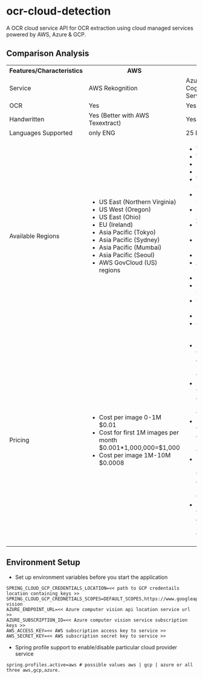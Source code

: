 # ocr-cloud-detection
A OCR cloud service API for OCR extraction using cloud managed services powered by AWS, Azure &amp; GCP.


## Comparison Analysis

<table>
	<tr>
		<th>Features/Characteristics </th>
		<th> AWS </th>
		<th> Azure</th>
		<th> GCP </th>
    </tr>
    <tr>		
		<td> Service </td>
		<td> AWS Rekognition </td>
		<td> Azure Cognitive Service</td>
		<td> Google Cloud Vision </td>
    </tr>     
     <tr>		
		<td> OCR </td>
		<td> Yes </td>
		<td> Yes </td>
		<td> Yes </td>
    </tr>
    <tr>		
		<td> Handwritten </td>
		<td> Yes (Better with AWS Texextract)</td>
		<td> Yes </td>
		<td> Yes </td>
    </tr>
    <tr>		
		<td> Languages Supported </td>
		<td> only ENG </td>
		<td> 25 Languages </td>
		<td> 25 Languages </td>
    </tr>
    <tr>		
		<td> Available Regions </td>
		<td> 
			<ul>
				<li>US East (Northern Virginia) </li> 
				<li> US West (Oregon) </li>
				<li> US East (Ohio) </li> 
				<li> EU (Ireland) </li>
				<li> Asia Pacific (Tokyo) </li> 
				<li> Asia Pacific (Sydney) </li>
				<li> Asia Pacific (Mumbai) </li> 
				<li>Asia Pacific (Seoul) </li> 
				<li> AWS GovCloud (US) regions</li>
			</ul> 
	    </td>
		<td> 
			<ul>
				<li> West US </li> 
				<li> West US 2 </li>
				<li> East US  </li> 
				<li> East US 2 </li>
				<li> West Central US </li> 
				<li> South Central US </li> 
				<li> Southeast Asia </li>
				<li> West Europe  </li> 
			    <li> North Europe </li>
				<li> East Asia  </li> 
			    <li> Australia East </li>
				<li> Brazil South</li> 
				<li> Canada Central </li>
				<li>Central India  </li> 
				<li> UK South  </li> 
				<li> Japan East </li>
			</ul> 
	    </td>
		<td> 
			<ul>
				<li>North America </li> 
				<li>  South America </li>
				<li> Europe </li> 
				<li> Asia </li>
				<li> Australia </li>				
			</ul> 
	    </td>
    </tr>
      <tr>		
		<td> Pricing </td>
		<td> 
			<ul>
				<li> Cost per image 0-1M $0.01 </li> 
				<li> Cost for first 1M images per month $0.001*1,000,000=$1,000 </li>
				<li> Cost per image 1M-10M $0.0008 </li> 
			</ul> 
	    </td>
		<td> 
			<ul>
				<li> 0-1M transactions — $1 per 1,000 transactions</li> 
				<li> 1M-5M transactions — $0.80 per 1,000 transactions  </li>
				<li> 5M-10M transactions — $0.65 per 1,000 transactions   </li> 
				<li> E10M-100M transactions — $0.65per 1,000 transactions </li>
				<li> 100M+ transactions — $0.65 per 1,000 transactions    </li> 			
			</ul> 
	    </td>
		<td> 
			<ul>
				<li> First 1000 untis - Free  </li> 
				<li> Units 1001 - 5,000,000 / month - $1.50  </li>
				<li>  Units 5,000,001 - 20,000,000 / month - $1 </li> 					
			</ul> 
	    </td>
    </tr>    
</table>

## Environment Setup

- Set up environment variables before you start the application

```
SPRING_CLOUD_GCP_CREDENTIALS_LOCATION=<< path to GCP credentails location containing keys >>
SPRING_CLOUD_GCP_CREDNETIALS_SCOPES=DEFAULT_SCOPES,https://www.googleapis.com/auth/cloud-vision
AZURE_ENDPOINT_URL=<< Azure computer vision api location service url >>
AZURE_SUBSCRIPTION_ID=<< Azure computer vision service subscription keys >>
AWS_ACCESS_KEY=<< AWS subscription access key to service >>
AWS_SECRET_KEY=<< AWS subscription secret key to service >>
```
- Spring profile support to enable/disable particular cloud provider service

```
spring.profiles.active=aws # possible values aws | gcp | azure or all three aws,gcp,azure.
```
